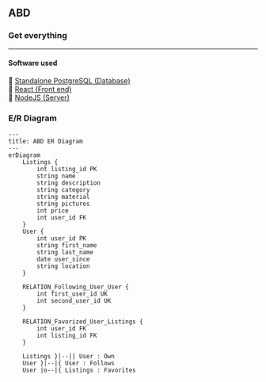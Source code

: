 ## ABD
### Get everything
___

#### Software used
:page_facing_up: [Standalone PostgreSQL (Database)](https://www.postgresql.org/download/) \
:page_facing_up: [React (Front end)]() \
:page_facing_up: [NodeJS (Server)]()

### E/R Diagram
```mermaid
---
title: ABD ER Diagram
---
erDiagram
	Listings {
		int listing_id PK
		string name
		string description
		string category
		string material
		string pictures
		int price
		int user_id FK
	}
	User {
		int user_id PK
		string first_name
		string last_name
		date user_since
		string location
	}

	RELATION_Following_User_User {
		int first_user_id UK
		int second_user_id UK
	}

	RELATION_Favorized_User_Listings {
		int user_id FK
		int listing_id FK
	}

	Listings }|--|| User : Own
	User }|--|{ User : Follows
	User |o--|{ Listings : Favorites 
```

